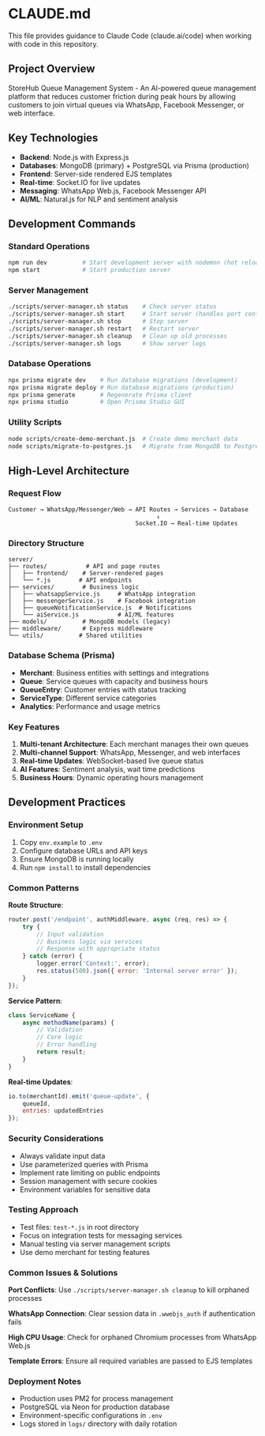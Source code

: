 # CLAUDE.md

This file provides guidance to Claude Code (claude.ai/code) when working with code in this repository.

## Project Overview

StoreHub Queue Management System - An AI-powered queue management platform that reduces customer friction during peak hours by allowing customers to join virtual queues via WhatsApp, Facebook Messenger, or web interface.

## Key Technologies

- **Backend**: Node.js with Express.js
- **Databases**: MongoDB (primary) + PostgreSQL via Prisma (production)
- **Frontend**: Server-side rendered EJS templates
- **Real-time**: Socket.IO for live updates
- **Messaging**: WhatsApp Web.js, Facebook Messenger API
- **AI/ML**: Natural.js for NLP and sentiment analysis

## Development Commands

### Standard Operations
```bash
npm run dev          # Start development server with nodemon (hot reload)
npm start            # Start production server
```

### Server Management
```bash
./scripts/server-manager.sh status    # Check server status
./scripts/server-manager.sh start     # Start server (handles port conflicts)
./scripts/server-manager.sh stop      # Stop server
./scripts/server-manager.sh restart   # Restart server
./scripts/server-manager.sh cleanup   # Clean up old processes
./scripts/server-manager.sh logs      # Show server logs
```

### Database Operations
```bash
npx prisma migrate dev    # Run database migrations (development)
npx prisma migrate deploy # Run database migrations (production)
npx prisma generate       # Regenerate Prisma client
npx prisma studio         # Open Prisma Studio GUI
```

### Utility Scripts
```bash
node scripts/create-demo-merchant.js  # Create demo merchant data
node scripts/migrate-to-postgres.js   # Migrate from MongoDB to PostgreSQL
```

## High-Level Architecture

### Request Flow
```
Customer → WhatsApp/Messenger/Web → API Routes → Services → Database
                                          ↓
                                    Socket.IO → Real-time Updates
```

### Directory Structure
```
server/
├── routes/           # API and page routes
│   ├── frontend/    # Server-rendered pages
│   └── *.js        # API endpoints
├── services/        # Business logic
│   ├── whatsappService.js     # WhatsApp integration
│   ├── messengerService.js    # Facebook integration
│   ├── queueNotificationService.js  # Notifications
│   └── aiService.js           # AI/ML features
├── models/          # MongoDB models (legacy)
├── middleware/      # Express middleware
└── utils/          # Shared utilities
```

### Database Schema (Prisma)
- **Merchant**: Business entities with settings and integrations
- **Queue**: Service queues with capacity and business hours
- **QueueEntry**: Customer entries with status tracking
- **ServiceType**: Different service categories
- **Analytics**: Performance and usage metrics

### Key Features

1. **Multi-tenant Architecture**: Each merchant manages their own queues
2. **Multi-channel Support**: WhatsApp, Messenger, and web interfaces
3. **Real-time Updates**: WebSocket-based live queue status
4. **AI Features**: Sentiment analysis, wait time predictions
5. **Business Hours**: Dynamic operating hours management

## Development Practices

### Environment Setup
1. Copy `env.example` to `.env`
2. Configure database URLs and API keys
3. Ensure MongoDB is running locally
4. Run `npm install` to install dependencies

### Common Patterns

**Route Structure**:
```javascript
router.post('/endpoint', authMiddleware, async (req, res) => {
    try {
        // Input validation
        // Business logic via services
        // Response with appropriate status
    } catch (error) {
        logger.error('Context:', error);
        res.status(500).json({ error: 'Internal server error' });
    }
});
```

**Service Pattern**:
```javascript
class ServiceName {
    async methodName(params) {
        // Validation
        // Core logic
        // Error handling
        return result;
    }
}
```

**Real-time Updates**:
```javascript
io.to(merchantId).emit('queue-update', {
    queueId,
    entries: updatedEntries
});
```

### Security Considerations
- Always validate input data
- Use parameterized queries with Prisma
- Implement rate limiting on public endpoints
- Session management with secure cookies
- Environment variables for sensitive data

### Testing Approach
- Test files: `test-*.js` in root directory
- Focus on integration tests for messaging services
- Manual testing via server management scripts
- Use demo merchant for testing features

### Common Issues & Solutions

**Port Conflicts**: Use `./scripts/server-manager.sh cleanup` to kill orphaned processes

**WhatsApp Connection**: Clear session data in `.wwebjs_auth` if authentication fails

**High CPU Usage**: Check for orphaned Chromium processes from WhatsApp Web.js

**Template Errors**: Ensure all required variables are passed to EJS templates

### Deployment Notes
- Production uses PM2 for process management
- PostgreSQL via Neon for production database
- Environment-specific configurations in `.env`
- Logs stored in `logs/` directory with daily rotation